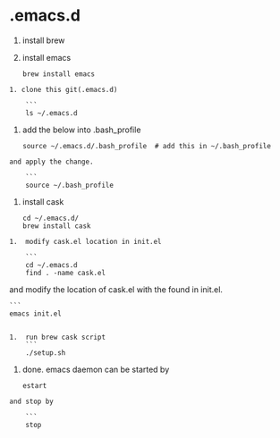 .emacs.d
========

1. install brew
1. install emacs
    
    ```
    brew install emacs
```
1. clone this git(.emacs.d)

    ```
    ls ~/.emacs.d
```
1.  add the below into .bash_profile
    
    ```
    source ~/.emacs.d/.bash_profile  # add this in ~/.bash_profile
```
and apply the change.

    ```
    source ~/.bash_profile
```
1.  install cask

    ```
    cd ~/.emacs.d/
    brew install cask
```
1.  modify cask.el location in init.el

    ```
    cd ~/.emacs.d
    find . -name cask.el
```
and modify the location of cask.el with the found in init.el.

    ```
    emacs init.el
```

1.  run brew cask script
    ```
    ./setup.sh
```

1.  done.
emacs daemon can be started by

    ```
    estart
```
and stop by

    ```
    stop
```
